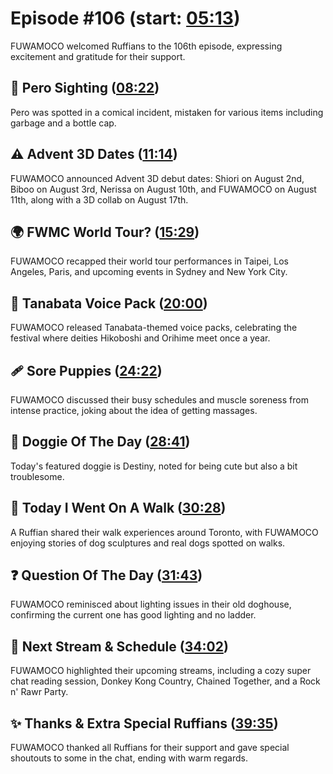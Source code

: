 # Episode #106 (start: [05:13](https://youtu.be/8cRhc2Oenas?t=05m13s))

FUWAMOCO welcomed Ruffians to the 106th episode, expressing excitement and gratitude for their support.

## 👀 Pero Sighting ([08:22](https://youtu.be/8cRhc2Oenas?t=08m22s))

Pero was spotted in a comical incident, mistaken for various items including garbage and a bottle cap.

## ⚠️ Advent 3D Dates ([11:14](https://youtu.be/8cRhc2Oenas?t=11m14s))

FUWAMOCO announced Advent 3D debut dates: Shiori on August 2nd, Biboo on August 3rd, Nerissa on August 10th, and FUWAMOCO on August 11th, along with a 3D collab on August 17th.

## 🌍 FWMC World Tour? ([15:29](https://youtu.be/8cRhc2Oenas?t=15m29s))

FUWAMOCO recapped their world tour performances in Taipei, Los Angeles, Paris, and upcoming events in Sydney and New York City.

## 📢 Tanabata Voice Pack ([20:00](https://youtu.be/8cRhc2Oenas?t=20m00s))

FUWAMOCO released Tanabata-themed voice packs, celebrating the festival where deities Hikoboshi and Orihime meet once a year.

## 🩹 Sore Puppies ([24:22](https://youtu.be/8cRhc2Oenas?t=24m22s))

FUWAMOCO discussed their busy schedules and muscle soreness from intense practice, joking about the idea of getting massages.

## 🐶 Doggie Of The Day ([28:41](https://youtu.be/8cRhc2Oenas?t=28m41s))

Today's featured doggie is Destiny, noted for being cute but also a bit troublesome.

## 🚶 Today I Went On A Walk ([30:28](https://youtu.be/8cRhc2Oenas?t=30m28s))

A Ruffian shared their walk experiences around Toronto, with FUWAMOCO enjoying stories of dog sculptures and real dogs spotted on walks.

## ❓ Question Of The Day ([31:43](https://youtu.be/8cRhc2Oenas?t=31m43s))

FUWAMOCO reminisced about lighting issues in their old doghouse, confirming the current one has good lighting and no ladder.

## 📅 Next Stream & Schedule ([34:02](https://youtu.be/8cRhc2Oenas?t=34m02s))

FUWAMOCO highlighted their upcoming streams, including a cozy super chat reading session, Donkey Kong Country, Chained Together, and a Rock n' Rawr Party.

## ✨ Thanks & Extra Special Ruffians ([39:35](https://youtu.be/8cRhc2Oenas?t=39m35s))

FUWAMOCO thanked all Ruffians for their support and gave special shoutouts to some in the chat, ending with warm regards.

